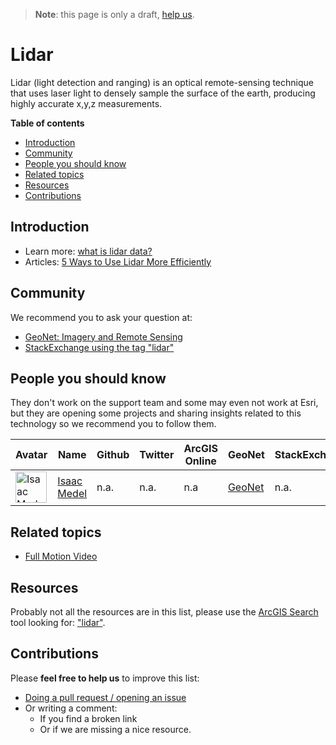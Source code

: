 > **Note**: this page is only a draft, [help us](#contributions).

# Lidar
Lidar (light detection and ranging) is an optical remote-sensing technique that uses laser light to densely sample the surface of the earth, producing highly accurate x,y,z measurements.

<!-- START doctoc generated TOC please keep comment here to allow auto update -->
<!-- DON'T EDIT THIS SECTION, INSTEAD RE-RUN doctoc TO UPDATE -->
**Table of contents**

- [Introduction](#introduction)
- [Community](#community)
- [People you should know](#people-you-should-know)
- [Related topics](#related-topics)
- [Resources](#resources)
- [Contributions](#contributions)

<!-- END doctoc generated TOC please keep comment here to allow auto update -->

## Introduction

* Learn more: [what is lidar data?](http://desktop.arcgis.com/en/arcmap/10.3/manage-data/las-dataset/what-is-lidar-data-.htm)
* Articles: [5 Ways to Use Lidar More Efficiently](http://www.esri.com/esri-news/arcuser/summer-2013/5-ways-to-use-lidar-more-efficiently)

## Community

We recommend you to ask your question at:

* [GeoNet: Imagery and Remote Sensing](https://community.esri.com/community/gis/imagery-and-remote-sensing)
* [StackExchange using the tag "lidar"](https://gis.stackexchange.com/questions/tagged/lidar)

## People you should know

They don't work on the support team and some may even not work at Esri,
but they are opening some projects and sharing insights related to this
technology so we recommend you to follow them.

|Avatar|Name|Github|Twitter|ArcGIS Online|GeoNet|StackExchange|
|---|---|---|---|---|---|---|
|<img src="https://media-exp2.licdn.com/mpr/mpr/shrinknp_400_400/AAEAAQAAAAAAAAwrAAAAJGNiNTJkZmYwLWE5YWEtNDA4OC1iODY0LTI2MzQ1Y2NkMjZmMg.jpg" height="50" alt="Isaac Medel">|[Isaac Medel](https://www.linkedin.com/in/isaac-medel-calvo-485186a/)|n.a.|n.a.|n.a|[GeoNet](https://community.esri.com/people/isaac.medelesri-es-esridist)|n.a.|

## Related topics

* [Full Motion Video](../../../../products/arcgis-desktop/add-ins/full-motion-video/README.md)

## Resources
Probably not all the resources are in this list, please use the [ArcGIS Search](https://esri-es.github.io/arcgis-search/) tool looking for: ["lidar"](https://esri-es.github.io/arcgis-search/?search="lidar"&utm_campaign=awesome-list&utm_source=awesome-list&utm_medium=page).


## Contributions
Please **feel free to help us** to improve this list:

* [Doing a pull request / opening an issue](https://github.com/hhkaos/awesome-arcgis#contributions)
* Or writing a comment:
  * If you find a broken link
  * Or if we are missing a nice resource.
